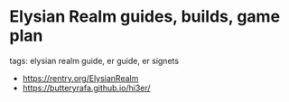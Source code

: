 # Elysian Realm guides, builds, game plan
tags: elysian realm guide, er guide, er signets

- https://rentry.org/ElysianRealm
- https://butteryrafa.github.io/hi3er/